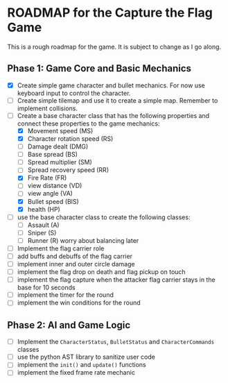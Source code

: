 # ROADMAP for the Capture the Flag Game

This is a rough roadmap for the game. It is subject to change as I go along.

## Phase 1: Game Core and Basic Mechanics

- [x] Create simple game character and bullet mechanics. For now use keyboard input to control the character.
- [ ] Create simple tilemap and use it to create a simple map. Remember to implement collisions.
- [ ] Create a base character class that has the following properties and connect these properties to the game mechanics:
  - [x] Movement speed (MS)
  - [x] Character rotation speed (RS)
  - [ ] Damage dealt (DMG)
  - [ ] Base spread (BS)
  - [ ] Spread multiplier (SM)
  - [ ] Spread recovery speed (RR)
  - [x] Fire Rate (FR)
  - [ ] view distance (VD)
  - [ ] view angle (VA)
  - [x] Bullet speed (BlS)
  - [x] health (HP)
- [ ] use the base character class to create the following classes:
  - [ ] Assault (A)
  - [ ] Sniper (S)
  - [ ] Runner (R)
  worry about balancing later
- [ ] Implement the flag carrier role
- [ ] add buffs and debuffs of the flag carrier
- [ ] implement inner and outer circle damage
- [ ] implement the flag drop on death and flag pickup on touch
- [ ] implement the flag capture when the attacker flag carrier stays in the base for 10 seconds
- [ ] implement the timer for the round
- [ ] implement the win conditions for the round

## Phase 2: AI and Game Logic

- [ ] Implement the `CharacterStatus`, `BulletStatus` and `CharacterCommands` classes
- [ ] use the python AST library to sanitize user code
- [ ] implement the `init()` and `update()` functions
- [ ] implement the fixed frame rate mechanic
